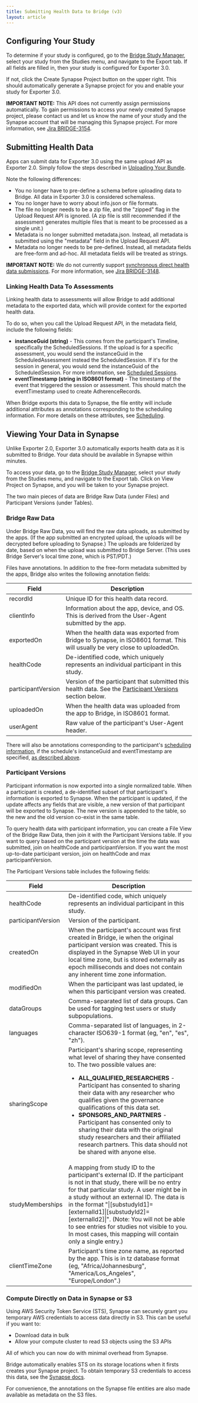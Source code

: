 ```yaml
---
title: Submitting Health Data to Bridge (v3)
layout: article
---
```


<div id="toc"></div>

## Configuring Your Study

To determine if your study is configured, go to the [Bridge Study Manager](https://research.sagebridge.org/), select your study from the Studies menu, and navigate to the Export tab. If all fields are filled in, then your study is configured for Exporter 3.0.

If not, click the Create Synapse Project button on the upper right. This should automatically generate a Synapse project for you and enable your study for Exporter 3.0.

**IMPORTANT NOTE:** This API does not currently assign permissions automatically. To gain permissions to access your newly created Synapse project, please contact us and let us know the name of your study and the Synapse account that will be managing this Synapse project. For more information, see [Jira BRIDGE-3154](https://sagebionetworks.jira.com/browse/BRIDGE-3154).

## Submitting Health Data

Apps can submit data for Exporter 3.0 using the same upload API as Exporter 2.0. Simply follow the steps described in [Uploading Your Bundle](/articles/data/bundled_zip_file_uploads.html#uploading-your-bundle).

Note the following differences:

* You no longer have to pre-define a schema before uploading data to Bridge. All data in Exporter 3.0 is considered schemaless.
* You no longer have to worry about info.json or file formats.
* The file no longer needs to be a zip file, and the "zipped" flag in the Upload Request API is ignored. (A zip file is still recommended if the assessment generates multiple files that is meant to be processed as a single unit.)
* Metadata is no longer submitted metadata.json. Instead, all metadata is submitted using the "metadata" field in the Upload Request API.
* Metadata no longer needs to be pre-defined. Instead, all metadata fields are free-form and ad-hoc. All metadata fields will be treated as strings.

**IMPORTANT NOTE:** We do not currently support [synchronous direct health data submissions](/articles/data/synchronous_health_data_submission.html). For more information, see [Jira BRIDGE-3148](https://sagebionetworks.jira.com/browse/BRIDGE-3148).

### Linking Health Data To Assessments

Linking health data to assessments will allow Bridge to add additional metadata to the exported data, which will provide context for the exported health data.

To do so, when you call the Upload Request API, in the metadata field, include the following fields:

* **instanceGuid (string)** - This comes from the participant's Timeline, specifically the ScheduledSessions. If the upload is for a specific assessment, you would send the instanceGuid in the ScheduledAssessment instead the ScheduledSession. If it's for the session in general, you would send the instanceGuid of the ScheduledSession. For more information, see [Scheduled Sessions](/articles/v2/scheduling.html#scheduled-sessions).
* **eventTimestamp (string in ISO8601 format)** - The timestamp of the event that triggered the session or assessment. This should match the eventTimestamp used to create AdherenceRecords.

When Bridge exports this data to Synapse, the file entity will include additional attributes as annotations corresponding to the scheduling information. For more details on these attributes, see [Scheduling](/articles/v2/scheduling.html).

## Viewing Your Data in Synapse

Unlike Exporter 2.0, Exporter 3.0 automatically exports health data as it is submitted to Bridge. Your data should be available in Synapse within minutes.

To access your data, go to the [Bridge Study Manager](https://research.sagebridge.org/), select your study from the Studies menu, and navigate to the Export tab. Click on View Project on Synapse, and you will be taken to your Synapse project.

The two main pieces of data are Bridge Raw Data (under Files) and Participant Versions (under Tables).

### Bridge Raw Data

Under Bridge Raw Data, you will find the raw data uploads, as submitted by the apps. (If the app submitted an encrypted upload, the uploads will be decrypted before uploading to Synapse.) The uploads are folderized by date, based on when the upload was submitted to Bridge Server. (This uses Bridge Server's local time zone, which is PST/PDT.)

Files have annotations. In addition to the free-form metadata submitted by the apps, Bridge also writes the following annotation fields:

|Field|Description|
|---|---|
|recordId|Unique ID for this health data record.|
|clientInfo|Information about the app, device, and OS. This is derived from the User-Agent submitted by the app.|
|exportedOn|When the health data was exported from Bridge to Synapse, in ISO8601 format. This will usually be very close to uploadedOn.|
|healthCode|De-identified code, which uniquely represents an individual participant in this study.|
|participantVersion|Version of the participant that submitted this health data. See the [Participant Versions](#participant-versions) section below.|
|uploadedOn|When the health data was uploaded from the app to Bridge, in ISO8601 format.|
|userAgent|Raw value of the participant's User-Agent header.|

There will also be annotations corresponding to the participant's [scheduling information](/articles/v2/scheduling.html), if the schedule's instanceGuid and eventTimestamp are specified, [as described above](#linking-health-data-to-assessments).

### Participant Versions

Participant information is now exported into a single normalized table. When a participant is created, a de-identified subset of that participant's information is exported to Synapse. When the participant is updated, if the update affects any fields that are visible, a new version of that participant will be exported to Synapse. The new version is appended to the table, so the new and the old version co-exist in the same table.

To query health data with participant information, you can create a File View of the Bridge Raw Data, then join it with the Participant Versions table. If you want to query based on the participant version at the time the data was submitted, join on healthCode and participantVersion. If you want the most up-to-date participant version, join on healthCode and max participantVersion.

The Participant Versions table includes the following fields:

|Field|Description|
|---|---|
|healthCode|De-identified code, which uniquely represents an individual participant in this study.|
|participantVersion|Version of the participant.|
|createdOn|When the participant's account was first created in Bridge, ie when the original participant version was created. This is displayed in the Synapse Web UI in your local time zone, but is stored externally as epoch milliseconds and does not contain any inherent time zone information.|
|modifiedOn|When the participant was last updated, ie when this participant version was created.|
|dataGroups|Comma-separated list of data groups. Can be used for tagging test users or study subpopulations.|
|languages|Comma-separated list of languages, in 2-character ISO639-1 format (eg, "en", "es", "zh").|
|sharingScope|Participant's sharing scope, representing what level of sharing they have consented to. The two possible values are:<ul><li>**ALL\_QUALIFIED\_RESEARCHERS** - Participant has consented to sharing their data with any researcher who qualifies given the governance qualifications of this data set.</li><li>**SPONSORS\_AND\_PARTNERS** - Participant has consented only to sharing their data with the original study researchers and their affiliated research partners. This data should not be shared with anyone else.</li></ul>|
|studyMemberships|A mapping from study ID to the participant's external ID. If the participant is not in that study, there will be no entry for that particular study. A user might be in a study without an external ID. The data is in the format "&#124;[substudyId1]=[externalId1]&#124;[substudyId2]=[externalId2]&#124;". (Note: You will not be able to see entries for studies not visible to you. In most cases, this mapping will contain only a single entry.)|
|clientTimeZone|Participant's time zone name, as reported by the app. This is in tz database format (eg, "Africa/Johannesburg", "America/Los_Angeles", "Europe/London".)|

### Compute Directly on Data in Synapse or S3

Using AWS Security Token Service (STS), Synapse can securely grant you temporary AWS credentials to access data directly in S3. This can be useful if you want to:

* Download data in bulk
* Allow your compute cluster to read S3 objects using the S3 APIs

All of which you can now do with minimal overhead from Synapse.

Bridge automatically enables STS on its storage locations when it firsts creates your Synapse project. To obtain temporary S3 credentials to access this data, see the [Synapse docs](https://help.synapse.org/docs/Compute-Directly-on-Data-in-Synapse-or-S3.2048426057.html#ComputeDirectlyonDatainSynapseorS3-ObtainingTemporaryS3Credentials).

For convenience, the annotations on the Synapse file entities are also made available as metadata on the S3 files.
